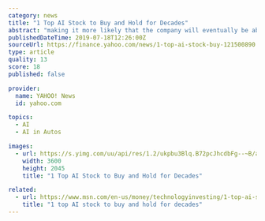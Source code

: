 ```yaml
---
category: news
title: "1 Top AI Stock to Buy and Hold for Decades"
abstract: "making it more likely that the company will eventually be able to benefit from artificial intelligence. For example, Waymo's projected value over the next decade could reach as high as $100 ..."
publishedDateTime: 2019-07-18T12:26:00Z
sourceUrl: https://finance.yahoo.com/news/1-top-ai-stock-buy-121500890.html
type: article
quality: 13
score: 18
published: false

provider:
  name: YAHOO! News
  id: yahoo.com

topics:
  - AI
  - AI in Autos

images:
  - url: https://s.yimg.com/uu/api/res/1.2/ukpbu3Blq.B72pcJhcdbFg--~B/aD0yMDQ1O3c9MzYwMDtzbT0xO2FwcGlkPXl0YWNoeW9u/http://media.zenfs.com/en-US/homerun/motleyfool.com/2090a014b362a836f8fc08fe0158b496
    width: 3600
    height: 2045
    title: "1 Top AI Stock to Buy and Hold for Decades"

related:
  - url: https://www.msn.com/en-us/money/technologyinvesting/1-top-ai-stock-to-buy-and-hold-for-decades/ar-AAEw3b1
    title: "1 top AI stock to buy and hold for decades"
---
```

